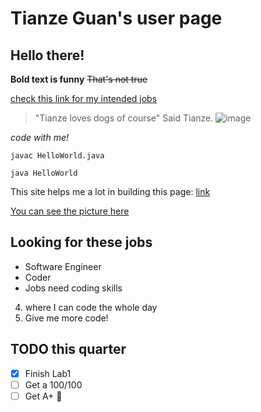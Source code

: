# Tianze Guan's user page
## Hello there!

**Bold text is funny**
~~That's not true~~

[check this link for my intended jobs](https://github.com/TZ10000/Github-page/blob/language/index.md#looking-for-these-jobs)

> "Tianze loves dogs of course" Said Tianze.
![image](./CSE110Lab1pic.jpg)

*code with me!*

```
javac HelloWorld.java

java HelloWorld
```

This site helps me a lot in building this page: [link](https://docs.github.com/en/github/writing-on-github/getting-started-with-writing-and-formatting-on-github/basic-writing-and-formatting-syntax)

[You can see the picture here](./CSE110Lab1pic.jpg)

## Looking for these jobs
- Software Engineer
- Coder
- Jobs need coding skills
4. where I can code the whole day
5. Give me more code!

## TODO this quarter
- [x] Finish Lab1
- [ ] Get a 100/100
- [ ] Get A+ :tada:
